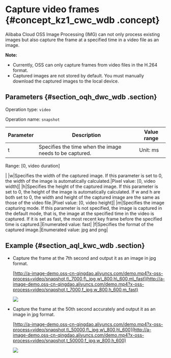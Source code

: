 # Capture video frames {#concept_kz1_cwc_wdb .concept}

Alibaba Cloud OSS Image Processing \(IMG\) can not only process existing images but also capture the frame at a specified time in a video file as an image.

**Note:** 

-   Currently, OSS can only capture frames from video files in the H.264 format.
-   Captured images are not stored by default. You must manually download the captured images to the local device.

## Parameters {#section_oqh_dwc_wdb .section}

Operation type: `video`

Operation name: `snapshot`

|Parameter|Description|Value range|
|---------|-----------|-----------|
|t|Specifies the time when the image needs to be captured.| Unit: ms

 Range: \[0, video duration\]

 |
|w|Specifies the width of the captured image. If this parameter is set to 0, the width of the image is automatically calculated.|Pixel value: \[0, video width\]|
|h|Specifies the height of the captured image. If this parameter is set to 0, the height of the image is automatically calculated. If w and h are both set to 0, the width and height of the captured image are the same as those of the video file.|Pixel value: \[0, video height\]|
|m|Specifies the image capturing mode. If this parameter is not specified, the image is captured in the default mode, that is, the image at the specified time in the video is captured. If it is set as fast, the most recent key frame before the specified time is captured.|Enumerated value: fast|
|f|Specifies the format of the captured image.|Enumerated value: jpg and png|

## Example {#section_aql_kwc_wdb .section}

-   Capture the frame at the 7th second and output it as an image in jpg format.

    [http://a-image-demo.oss-cn-qingdao.aliyuncs.com/demo.mp4?x-oss-process=video/snapshot,t\_7000,f\_jpg,w\_800,h\_600,m\_fast](http://a-image-demo.oss-cn-qingdao.aliyuncs.com/demo.mp4?x-oss-process=video/snapshot,t_7000,f_jpg,w_800,h_600,m_fast)

    ![](http://static-aliyun-doc.oss-cn-hangzhou.aliyuncs.com/assets/img/4801/15547999552927_en-US.jpg)

-   Capture the frame at the 50th second accurately and output it as an image in jpg format.

    [http://a-image-demo.oss-cn-qingdao.aliyuncs.com/demo.mp4?x-oss-process=video/snapshot,t\_50000,f\_jpg,w\_800,h\_600](http://a-image-demo.oss-cn-qingdao.aliyuncs.com/demo.mp4?x-oss-process=video/snapshot,t_50000,f_jpg,w_800,h_600)

    ![](http://static-aliyun-doc.oss-cn-hangzhou.aliyuncs.com/assets/img/4801/15547999572928_en-US.jpg)


